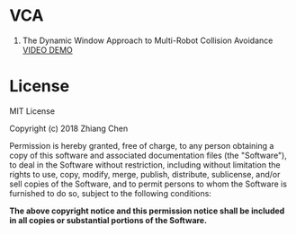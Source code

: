 # VCA 
1. The Dynamic Window Approach to Multi-Robot Collision Avoidance  
[VIDEO DEMO](https://www.youtube.com/watch?time_continue=3&v=YVAFOprptyM)


# License
MIT License

Copyright (c) 2018 Zhiang Chen

Permission is hereby granted, free of charge, to any person obtaining a copy
of this software and associated documentation files (the "Software"), to deal
in the Software without restriction, including without limitation the rights
to use, copy, modify, merge, publish, distribute, sublicense, and/or sell
copies of the Software, and to permit persons to whom the Software is
furnished to do so, subject to the following conditions:

__The above copyright notice and this permission notice shall be included in all
copies or substantial portions of the Software.__
